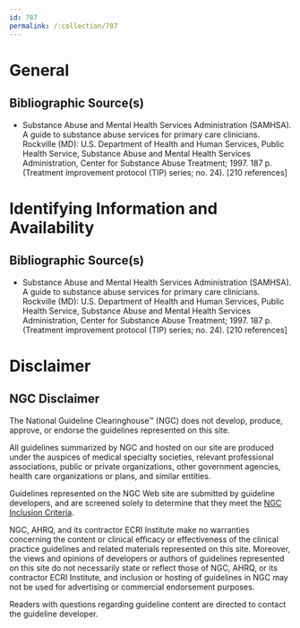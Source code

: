 ```yaml
---
id: 787
permalink: /:collection/787
---
```


# General

## Bibliographic Source(s)

- Substance Abuse and Mental Health Services Administration (SAMHSA). A guide to substance abuse services for primary care clinicians. Rockville (MD): U.S. Department of Health and Human Services, Public Health Service, Substance Abuse and Mental Health Services Administration, Center for Substance Abuse Treatment; 1997. 187 p. (Treatment improvement protocol (TIP) series; no. 24). [210 references]

# Identifying Information and Availability

## Bibliographic Source(s)

- Substance Abuse and Mental Health Services Administration (SAMHSA). A guide to substance abuse services for primary care clinicians. Rockville (MD): U.S. Department of Health and Human Services, Public Health Service, Substance Abuse and Mental Health Services Administration, Center for Substance Abuse Treatment; 1997. 187 p. (Treatment improvement protocol (TIP) series; no. 24). [210 references]

# Disclaimer

## NGC Disclaimer

The National Guideline Clearinghouse™ (NGC) does not develop, produce, approve, or endorse the guidelines represented on this site.

All guidelines summarized by NGC and hosted on our site are produced under the auspices of medical specialty societies, relevant professional associations, public or private organizations, other government agencies, health care organizations or plans, and similar entities.

Guidelines represented on the NGC Web site are submitted by guideline developers, and are screened solely to determine that they meet the [NGC Inclusion Criteria](/help-and-about/summaries/inclusion-criteria).

NGC, AHRQ, and its contractor ECRI Institute make no warranties concerning the content or clinical efficacy or effectiveness of the clinical practice guidelines and related materials represented on this site. Moreover, the views and opinions of developers or authors of guidelines represented on this site do not necessarily state or reflect those of NGC, AHRQ, or its contractor ECRI Institute, and inclusion or hosting of guidelines in NGC may not be used for advertising or commercial endorsement purposes.

Readers with questions regarding guideline content are directed to contact the guideline developer.

